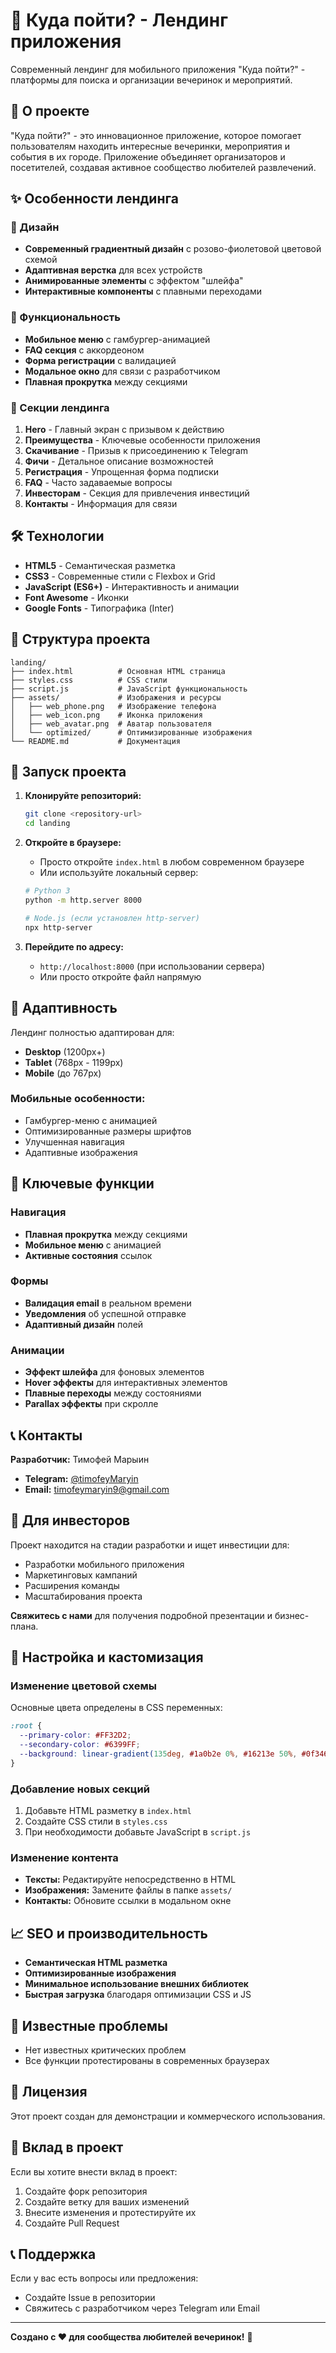 # 🎉 Куда пойти? - Лендинг приложения

Современный лендинг для мобильного приложения "Куда пойти?" - платформы для поиска и организации вечеринок и мероприятий.

## 📱 О проекте

"Куда пойти?" - это инновационное приложение, которое помогает пользователям находить интересные вечеринки, мероприятия и события в их городе. Приложение объединяет организаторов и посетителей, создавая активное сообщество любителей развлечений.

## ✨ Особенности лендинга

### 🎨 Дизайн
- **Современный градиентный дизайн** с розово-фиолетовой цветовой схемой
- **Адаптивная верстка** для всех устройств
- **Анимированные элементы** с эффектом "шлейфа"
- **Интерактивные компоненты** с плавными переходами

### 📱 Функциональность
- **Мобильное меню** с гамбургер-анимацией
- **FAQ секция** с аккордеоном
- **Форма регистрации** с валидацией
- **Модальное окно** для связи с разработчиком
- **Плавная прокрутка** между секциями

### 🚀 Секции лендинга
1. **Hero** - Главный экран с призывом к действию
2. **Преимущества** - Ключевые особенности приложения
3. **Скачивание** - Призыв к присоединению к Telegram
4. **Фичи** - Детальное описание возможностей
5. **Регистрация** - Упрощенная форма подписки
6. **FAQ** - Часто задаваемые вопросы
7. **Инвесторам** - Секция для привлечения инвестиций
8. **Контакты** - Информация для связи

## 🛠 Технологии

- **HTML5** - Семантическая разметка
- **CSS3** - Современные стили с Flexbox и Grid
- **JavaScript (ES6+)** - Интерактивность и анимации
- **Font Awesome** - Иконки
- **Google Fonts** - Типографика (Inter)

## 📁 Структура проекта

```
landing/
├── index.html          # Основная HTML страница
├── styles.css          # CSS стили
├── script.js           # JavaScript функциональность
├── assets/             # Изображения и ресурсы
│   ├── web_phone.png   # Изображение телефона
│   ├── web_icon.png    # Иконка приложения
│   ├── web_avatar.png  # Аватар пользователя
│   └── optimized/      # Оптимизированные изображения
└── README.md           # Документация
```

## 🚀 Запуск проекта

1. **Клонируйте репозиторий:**
   ```bash
   git clone <repository-url>
   cd landing
   ```

2. **Откройте в браузере:**
   - Просто откройте `index.html` в любом современном браузере
   - Или используйте локальный сервер:
   ```bash
   # Python 3
   python -m http.server 8000
   
   # Node.js (если установлен http-server)
   npx http-server
   ```

3. **Перейдите по адресу:**
   - `http://localhost:8000` (при использовании сервера)
   - Или просто откройте файл напрямую

## 📱 Адаптивность

Лендинг полностью адаптирован для:
- **Desktop** (1200px+)
- **Tablet** (768px - 1199px)
- **Mobile** (до 767px)

### Мобильные особенности:
- Гамбургер-меню с анимацией
- Оптимизированные размеры шрифтов
- Улучшенная навигация
- Адаптивные изображения

## 🎯 Ключевые функции

### Навигация
- **Плавная прокрутка** между секциями
- **Мобильное меню** с анимацией
- **Активные состояния** ссылок

### Формы
- **Валидация email** в реальном времени
- **Уведомления** об успешной отправке
- **Адаптивный дизайн** полей

### Анимации
- **Эффект шлейфа** для фоновых элементов
- **Hover эффекты** для интерактивных элементов
- **Плавные переходы** между состояниями
- **Parallax эффекты** при скролле

## 📞 Контакты

**Разработчик:** Тимофей Марыин
- **Telegram:** [@timofeyMaryin](https://t.me/timofeyMaryin)
- **Email:** timofeymaryin9@gmail.com

## 💼 Для инвесторов

Проект находится на стадии разработки и ищет инвестиции для:
- Разработки мобильного приложения
- Маркетинговых кампаний
- Расширения команды
- Масштабирования проекта

**Свяжитесь с нами** для получения подробной презентации и бизнес-плана.

## 🔧 Настройка и кастомизация

### Изменение цветовой схемы
Основные цвета определены в CSS переменных:
```css
:root {
  --primary-color: #FF32D2;
  --secondary-color: #6399FF;
  --background: linear-gradient(135deg, #1a0b2e 0%, #16213e 50%, #0f3460 100%);
}
```

### Добавление новых секций
1. Добавьте HTML разметку в `index.html`
2. Создайте CSS стили в `styles.css`
3. При необходимости добавьте JavaScript в `script.js`

### Изменение контента
- **Тексты:** Редактируйте непосредственно в HTML
- **Изображения:** Замените файлы в папке `assets/`
- **Контакты:** Обновите ссылки в модальном окне

## 📈 SEO и производительность

- **Семантическая HTML разметка**
- **Оптимизированные изображения**
- **Минимальное использование внешних библиотек**
- **Быстрая загрузка** благодаря оптимизации CSS и JS

## 🐛 Известные проблемы

- Нет известных критических проблем
- Все функции протестированы в современных браузерах

## 📝 Лицензия

Этот проект создан для демонстрации и коммерческого использования.

## 🤝 Вклад в проект

Если вы хотите внести вклад в проект:
1. Создайте форк репозитория
2. Создайте ветку для ваших изменений
3. Внесите изменения и протестируйте их
4. Создайте Pull Request

## 📞 Поддержка

Если у вас есть вопросы или предложения:
- Создайте Issue в репозитории
- Свяжитесь с разработчиком через Telegram или Email

---

**Создано с ❤️ для сообщества любителей вечеринок!** 🎉